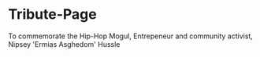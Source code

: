# Tribute-Page
To commemorate the Hip-Hop Mogul, Entrepeneur and community activist, Nipsey 'Ermias Asghedom' Hussle


